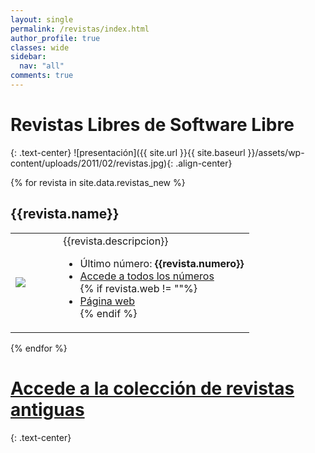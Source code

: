 ```yaml
---
layout: single
permalink: /revistas/index.html
author_profile: true
classes: wide
sidebar:
  nav: "all"
comments: true
---
```

# Revistas Libres de Software Libre
{: .text-center}
![presentación]({{ site.url }}{{ site.baseurl }}/assets/wp-content/uploads/2011/02/revistas.jpg){: .align-center}

{% for revista in site.data.revistas_new %}
## {{revista.name}}
<table>
<tr>
<td width="20%"><img src="img/{{revista.img}}"/></td>
<td>
{{revista.descripcion}}
<ul>
  <li>Último número: <strong>{{revista.numero}}</strong></li>
  <li><a href="{{revista.url}}">Accede a todos los números</a></li>
  {% if revista.web != ""%}
  <li><a href="{{revista.web}}">Página web</a></li>
  {% endif %}
</ul>
</td>
</tr>
</table>
{% endfor %}

# [Accede a la colección de revistas antiguas](oldrevistas.html)
{: .text-center}